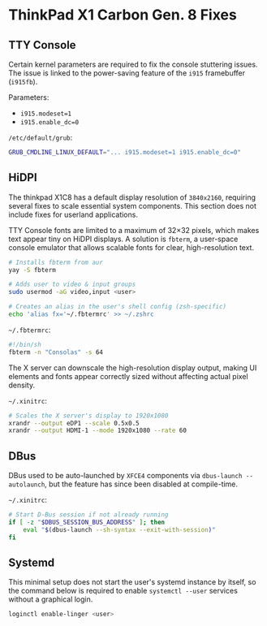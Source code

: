 # ThinkPad X1 Carbon Gen. 8 Fixes

## TTY Console

Certain kernel parameters are required to fix the console stuttering issues. The issue is linked to the power-saving feature of the `i915` framebuffer (`i915fb`).

Parameters:

* `i915.modeset=1`
* `i915.enable_dc=0`

`/etc/default/grub`:

```bash
GRUB_CMDLINE_LINUX_DEFAULT="... i915.modeset=1 i915.enable_dc=0"
```

## HiDPI

The thinkpad X1C8 has a default display resolution of `3840x2160`, requiring several fixes to scale essential system components. This section does not include fixes for userland applications.

TTY Console fonts are limited to a maximum of 32×32 pixels, which makes text appear tiny on HiDPI displays. A solution is `fbterm`, a user-space console emulator that allows scalable fonts for clear, high-resolution text.

```bash
# Installs fbterm from aur
yay -S fbterm

# Adds user to video & input groups
sudo usermod -aG video,input <user>

# Creates an alias in the user's shell config (zsh-specific)
echo 'alias fx='~/.fbtermrc' >> ~/.zshrc
```

`~/.fbtermrc`:

```bash
#!/bin/sh
fbterm -n "Consolas" -s 64
```

The X server can downscale the high-resolution display output, making UI elements and fonts appear correctly sized without affecting actual pixel density.

`~/.xinitrc`:

```bash
# Scales the X server's display to 1920x1080
xrandr --output eDP1 --scale 0.5x0.5
xrandr --output HDMI-1 --mode 1920x1080 --rate 60
```

## DBus

DBus used to be auto-launched by `XFCE4` components via `dbus-launch --autolaunch`, but the feature has since been disabled at compile-time.

`~/.xinitrc`:

```bash
# Start D-Bus session if not already running
if [ -z "$DBUS_SESSION_BUS_ADDRESS" ]; then
    eval "$(dbus-launch --sh-syntax --exit-with-session)"
fi
```

## Systemd

This minimal setup does not start the user's systemd instance by itself, so the command below is required to enable `systemctl --user` services without a graphical login.

```bash
loginctl enable-linger <user>
```
